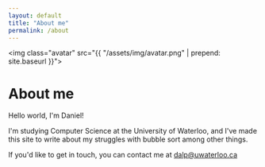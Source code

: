 ```yaml
---
layout: default
title: "About me"
permalink: /about
---
```

<img class="avatar" src="{{ "/assets/img/avatar.png" | prepend: site.baseurl }}">

# About me
Hello world, I'm Daniel!

I'm studying Computer Science at the University of Waterloo, and I've made this site to write about my struggles with bubble sort among other things.

If you'd like to get in touch, you can contact me at [dalp@uwaterloo.ca](mailto:dalp@uwaterloo.ca)